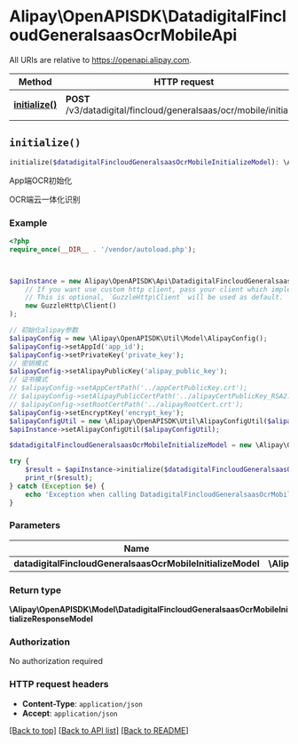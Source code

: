 # Alipay\OpenAPISDK\DatadigitalFincloudGeneralsaasOcrMobileApi

All URIs are relative to https://openapi.alipay.com.

Method | HTTP request | Description
------------- | ------------- | -------------
[**initialize()**](DatadigitalFincloudGeneralsaasOcrMobileApi.md#initialize) | **POST** /v3/datadigital/fincloud/generalsaas/ocr/mobile/initialize | App端OCR初始化


## `initialize()`

```php
initialize($datadigitalFincloudGeneralsaasOcrMobileInitializeModel): \Alipay\OpenAPISDK\Model\DatadigitalFincloudGeneralsaasOcrMobileInitializeResponseModel
```

App端OCR初始化

OCR端云一体化识别

### Example

```php
<?php
require_once(__DIR__ . '/vendor/autoload.php');



$apiInstance = new Alipay\OpenAPISDK\Api\DatadigitalFincloudGeneralsaasOcrMobileApi(
    // If you want use custom http client, pass your client which implements `GuzzleHttp\ClientInterface`.
    // This is optional, `GuzzleHttp\Client` will be used as default.
    new GuzzleHttp\Client()
);

// 初始化alipay参数
$alipayConfig = new \Alipay\OpenAPISDK\Util\Model\AlipayConfig();
$alipayConfig->setAppId('app_id');
$alipayConfig->setPrivateKey('private_key');
// 密钥模式
$alipayConfig->setAlipayPublicKey('alipay_public_key');
// 证书模式
// $alipayConfig->setAppCertPath('../appCertPublicKey.crt');
// $alipayConfig->setAlipayPublicCertPath('../alipayCertPublicKey_RSA2.crt');
// $alipayConfig->setRootCertPath('../alipayRootCert.crt');
$alipayConfig->setEncryptKey('encrypt_key');
$alipayConfigUtil = new \Alipay\OpenAPISDK\Util\AlipayConfigUtil($alipayConfig);
$apiInstance->setAlipayConfigUtil($alipayConfigUtil);

$datadigitalFincloudGeneralsaasOcrMobileInitializeModel = new \Alipay\OpenAPISDK\Model\DatadigitalFincloudGeneralsaasOcrMobileInitializeModel(); // \Alipay\OpenAPISDK\Model\DatadigitalFincloudGeneralsaasOcrMobileInitializeModel

try {
    $result = $apiInstance->initialize($datadigitalFincloudGeneralsaasOcrMobileInitializeModel);
    print_r($result);
} catch (Exception $e) {
    echo 'Exception when calling DatadigitalFincloudGeneralsaasOcrMobileApi->initialize: ', $e->getMessage(), PHP_EOL;
}
```

### Parameters

Name | Type | Description  | Notes
------------- | ------------- | ------------- | -------------
 **datadigitalFincloudGeneralsaasOcrMobileInitializeModel** | **\Alipay\OpenAPISDK\Model\DatadigitalFincloudGeneralsaasOcrMobileInitializeModel**|  | [optional]

### Return type

**\Alipay\OpenAPISDK\Model\DatadigitalFincloudGeneralsaasOcrMobileInitializeResponseModel**

### Authorization

No authorization required

### HTTP request headers

- **Content-Type**: `application/json`
- **Accept**: `application/json`

[[Back to top]](#) [[Back to API list]](../../README.md#api-endpoints)
[[Back to README]](../../README.md)
